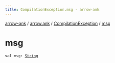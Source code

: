 ```yaml
---
title: CompilationException.msg - arrow-ank
---
```


[arrow-ank](../../index.html) / [arrow.ank](../index.html) / [CompilationException](index.html) / [msg](./msg.html)

# msg

`val msg: `[`String`](https://kotlinlang.org/api/latest/jvm/stdlib/kotlin/-string/index.html)